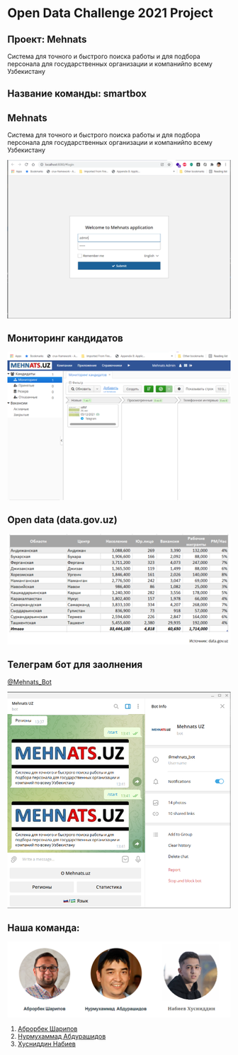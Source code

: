 # Open Data Challenge 2021 Project

## Проект: **Mehnats** 
Система для точного и быстрого поиска работы и для подбора персонала для  государственных организации и компанийпо всему Узбекистану
## Название команды: smartbox

## Mehnats
Система для точного и быстрого поиска работы и для подбора персонала для  государственных организации и компанийпо всему Узбекистану

![Login screen](https://raw.githubusercontent.com/nurmuhammad/Mehnats/main/images/login-screen.png)


## Мониторинг кандидатов
![Login screen](https://raw.githubusercontent.com/nurmuhammad/Mehnats/main/images/monitoring.png)


## Open data (data.gov.uz)
![data-gov-uz](https://raw.githubusercontent.com/nurmuhammad/Mehnats/main/images/data-gov-uz.png)


## Телеграм бот для заолнения 

[@Mehnats_Bot](https://t.me/mehnats_bot)


![Login screen](https://raw.githubusercontent.com/nurmuhammad/Mehnats/main/images/tg-bot.png)


## Наша команда:
![Login screen](https://raw.githubusercontent.com/nurmuhammad/Mehnats/main/images/team.png)

1. [Аброрбек Шарипов](https://t.me/muhseen)
2. [Нурмухаммад Абдурашидов](https://t.me/smartbox_es)
3. [Хусниддин Набиев](https://t.me/kh_2303)
